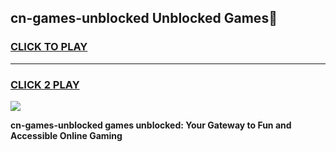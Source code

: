 
## cn-games-unblocked Unblocked Games👋
<h3>
<a href="https://news.freeplayer.one?title=cn-games-unblocked&ref=16F">CLICK TO PLAY</a></h3>
<hr>

<h3>
<a href="https://news.freeplayer.one?title=cn-games-unblocked&ref=16F">CLICK 2 PLAY</a>
  
</h3>

<a href="https://news.freeplayer.one?title=cn-games-unblocked&ref=16F/"><img src="https://clearcache.store/games.png"></a>


**cn-games-unblocked games unblocked: Your Gateway to Fun and Accessible Online Gaming**

